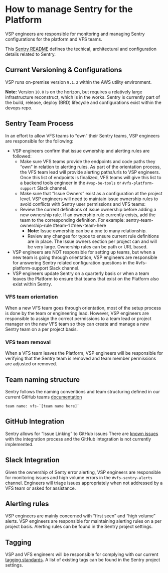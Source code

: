 # How to manage Sentry for the Platform

VSP engineers are responsible for monitoring and managing Sentry configurations for the platform and VFS teams.

This [Sentry README](https://github.com/department-of-veterans-affairs/devops/blob/master/ansible/deployment/config/sentry/README.md#runningtesting-sentry-locally) defines the techical, architectural and configuration details related to Sentry.

## Current Versioning & Configurations
VSP runs on-premise version `9.1.2` within the AWS utility environment. 

**Note:** Version `10.0` is on the horizon, but requires a relatively large infrastructure reconstruct, which is in the works. Sentry is currently part of the build, release, deploy (BRD) lifecycle and configurations exist within the devops repo.

## Sentry Team Process
In an effort to allow VFS teams to “own” their Sentry teams, VSP engineers are responsible for the following:

* VSP engineers confirm that issue ownership and alerting rules are followed:
    * Make sure VFS teams provide the endpoints and code paths they “own” in relation to alerting rules. As part of the orientation process, the VFS team lead will provide alerting paths/urls to VSP engineers. Once this list of endpoints is finalized, VFS teams will give this list to a backend tools engineer in the `#vsp-be-tools` or `#vfs-platform-support` Slack channel.
    * Make sure that “Issue Owners” exist as a configuration at the project level. VSP engineers will need to maintain issue ownership rules to avoid conflicts with Sentry user permissions and VFS teams: 
    * Review the current definitions of issue ownership before adding a new ownership rule. If an ownership rule currently exists, add the team to the corresponding definition. For example: sentry-team-ownership-rule #team-1 #new-team-here
        * **Note:**  Issue ownership can be a one to many relationship.
        * Review any changes for typos to ensure current rule definitions are in place. The Issue owners section per project can and will be very large. Ownership rules can be path or URL based.
* VSP engineers are NOT responsible for setting up teams, but when a new team is going through orientation, VSP engineers are responsible for answering Sentry related configuration questions in the #vfs-platform-support Slack channel.
* VSP engineers update Sentry on a quarterly basis or when a team leaves the Platform to ensure that teams that exist on the Platform also exist within Sentry.



### VFS team orientation
When a new VFS team goes through orientation, most of the setup process is done by the team or engineering lead. However, VSP engineers are responsible to assign the correct permissions to a team lead or project manager on the new VFS team so they can create and manage a new Sentry team on a per project basis.

### VFS team removal
When a VFS team leaves the Platform, VSP engineers will be responsible for verifying that the Sentry team is removed and team member permissions are adjusted or removed.

## Team naming structure 
Sentry follows the naming conventions and team structuring defined in our current GitHub teams [documentation](https://github.com/department-of-veterans-affairs/va.gov-team/blob/master/platform/engineering/vsp_user_managment_process.ms)

    team name: vfs-`[team name here]`

## GitHub Integration
Sentry allows for “Issue Linking” to GitHub issues There are [known issues](https://github.com/department-of-veterans-affairs/devops/blob/master/ansible/deployment/config/sentry/README.md#known-issues) with the integration process and the GitHub integration is not currently implemented.

## Slack Integration
Given the ownership of Senty error alerting, VSP engineers are responsible for monitoring issues and high volume errors in the `#vfs-sentry-alerts` channel. Engineers will triage issues appropriately when not addressed by a VFS team or asked for assistance.

## Alerting rules 
VSP engineers are mainly concerned with “first seen” and “high volume” alerts. VSP engineers are responsible for maintaining alerting rules on a per project basis. Alerting rules can be found in the Sentry project settings.

## Tagging
VSP and VFS engineers will be responsible for complying with our current [tagging standards](https://github.com/department-of-veterans-affairs/va.gov-team/blob/master/platform/engineering/sentry-tagging-standards.md). A list of existing tags can be found in the Sentry project settings.
